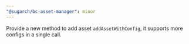 ```yaml
---
"@sugarch/bc-asset-manager": minor
---
```


Provide a new method to add asset `addAssetWithConfig`, it supports more configs in a single call.
